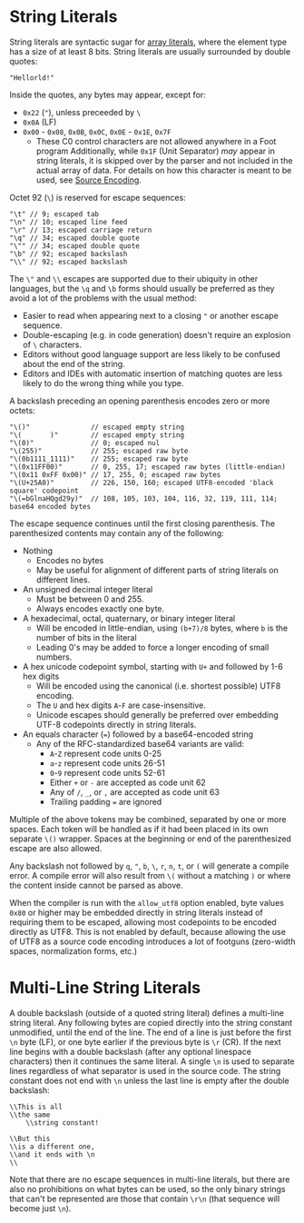 # String Literals

String literals are syntactic sugar for [array literals](./index.md#array-literals), where the element type has a size of at least 8 bits.  String literals are usually surrounded by double quotes:
 ```foot
"Hellorld!"
``` 

Inside the quotes, any bytes may appear, except for:
* `0x22` (`"`), unless preceeded by `\`
* `0x0A` (LF)
* `0x00` - `0x08`, `0x0B`, `0x0C`, `0x0E` - `0x1E`, `0x7F`
	* These C0 control characters are not allowed anywhere in a Foot program
Additionally, while `0x1F` (Unit Separator) _may_ appear in string literals, it is skipped over by the parser and not included in the actual array of data.  For details on how this character is meant to be used, see [Source Encoding](../charset.md#unit-separators).

Octet 92 (`\`) is reserved for escape sequences:
```foot
"\t" // 9; escaped tab
"\n" // 10; escaped line feed
"\r" // 13; escaped carriage return
"\q" // 34; escaped double quote
"\"" // 34; escaped double quote
"\b" // 92; escaped backslash
"\\" // 92; escaped backslash
```
The `\"` and `\\` escapes are supported due to their ubiquity in other languages, but the `\q` and `\b` forms should usually be preferred as they avoid a lot of the problems with the usual method:
* Easier to read when appearing next to a closing `"` or another escape sequence.
* Double-escaping (e.g. in code generation) doesn't require an explosion of `\` characters.
* Editors without good language support are less likely to be confused about the end of the string.
* Editors and IDEs with automatic insertion of matching quotes are less likely to do the wrong thing while you type.

A backslash preceding an opening parenthesis encodes zero or more octets:
```foot
"\()"               // escaped empty string
"\(       )"        // escaped empty string
"\(0)"              // 0; escaped nul
"\(255)"            // 255; escaped raw byte
"\(0b1111_1111)"    // 255; escaped raw byte
"\(0x11FF00)"       // 0, 255, 17; escaped raw bytes (little-endian)
"\(0x11 0xFF 0x00)" // 17, 255, 0; escaped raw bytes
"\(U+25A0)"         // 226, 150, 160; escaped UTF8-encoded 'black square' codepoint
"\(=bGlnaHQgd29y)"  // 108, 105, 103, 104, 116, 32, 119, 111, 114; base64 encoded bytes
```
The escape sequence continues until the first closing parenthesis.  The parenthesized contents may contain any of the following:
* Nothing
	* Encodes no bytes
	* May be useful for alignment of different parts of string literals on different lines.
* An unsigned decimal integer literal
	* Must be between 0 and 255.
	* Always encodes exactly one byte.
* A hexadecimal, octal, quaternary, or binary integer literal
	* Will be encoded in little-endian, using `(b+7)/8` bytes, where `b` is the number of bits in the literal
	* Leading 0's may be added to force a longer encoding of small numbers.
* A hex unicode codepoint symbol, starting with `U+` and followed by 1-6 hex digits
	* Will be encoded using the canonical (i.e. shortest possible) UTF8 encoding.
	* The `U` and hex digits `A`-`F` are case-insensitive.
	* Unicode escapes should generally be preferred over embedding UTF-8 codepoints directly in string literals.
* An equals character (`=`) followed by a base64-encoded string
	- Any of the RFC-standardized base64 variants are valid:
		- `A`-`Z` represent code units 0-25
		- `a`-`z` represent code units 26-51
		- `0`-`9` represent code units 52-61
		- Either `+` or `-` are accepted as code unit 62
		- Any of `/`, `_`, or `,` are accepted as code unit 63
		- Trailing padding `=` are ignored

Multiple of the above tokens may be combined, separated by one or more spaces.
Each token will be handled as if it had been placed in its own separate `\()` wrapper.
Spaces at the beginning or end of the parenthesized escape are also allowed.

Any backslash not followed by `q`, `"`, `b`, `\`, `r`, `n`, `t`, or `(` will generate a compile error. 
A compile error will also result from `\(` without a matching `)` or where the content inside cannot be parsed as above.

When the compiler is run with the `allow_utf8` option enabled, byte values `0x80` or higher may be embedded directly in string literals instead of requiring them to be escaped, allowing most codepoints to be encoded directly as UTF8.  This is not enabled by default, because allowing the use of UTF8 as a source code encoding introduces a lot of footguns (zero-width spaces, normalization forms, etc.)

# Multi-Line String Literals
A double backslash (outside of a quoted string literal) defines a multi-line string literal.
Any following bytes are copied directly into the string constant unmodified, until the end of the line.  The end of a line is just before the first `\n` byte (LF), or one byte earlier if the previous byte is `\r` (CR).
If the next line begins with a double backslash (after any optional linespace characters) then it continues the same literal.  A single `\n` is used to separate lines regardless of what separator is used in the source code.
The string constant does not end with `\n` unless the last line is empty after the double backslash:

```foot
\\This is all
\\the same
    \\string constant!

\\But this
\\is a different one,
\\and it ends with \n
\\
```
Note that there are no escape sequences in multi-line literals, but there are also no prohibitions on what bytes can be used, so the only binary strings that can't be represented are those that contain `\r\n` (that sequence will become just `\n`).
